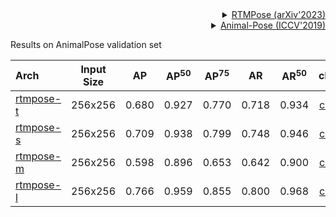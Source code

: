 <!-- [ALGORITHM] -->

<details>
<summary align="right"><a href="https://link.springer.com/chapter/10.1007/978-3-030-58580-8_27">RTMPose (arXiv'2023)</a></summary>

```bibtex
@misc{https://doi.org/10.48550/arxiv.2303.07399,
  doi = {10.48550/ARXIV.2303.07399},
  url = {https://arxiv.org/abs/2303.07399},
  author = {Jiang, Tao and Lu, Peng and Zhang, Li and Ma, Ningsheng and Han, Rui and Lyu, Chengqi and Li, Yining and Chen, Kai},
  keywords = {Computer Vision and Pattern Recognition (cs.CV), FOS: Computer and information sciences, FOS: Computer and information sciences},
  title = {RTMPose: Real-Time Multi-Person Pose Estimation based on MMPose},
  publisher = {arXiv},
  year = {2023},
  copyright = {Creative Commons Attribution 4.0 International}
}

```

</details>

<!-- [DATASET] -->

<details>
<summary align="right"><a href="http://openaccess.thecvf.com/content_ICCV_2019/html/Cao_Cross-Domain_Adaptation_for_Animal_Pose_Estimation_ICCV_2019_paper.html">Animal-Pose (ICCV'2019)</a></summary>

```bibtex
@InProceedings{Cao_2019_ICCV,
    author = {Cao, Jinkun and Tang, Hongyang and Fang, Hao-Shu and Shen, Xiaoyong and Lu, Cewu and Tai, Yu-Wing},
    title = {Cross-Domain Adaptation for Animal Pose Estimation},
    booktitle = {The IEEE International Conference on Computer Vision (ICCV)},
    month = {October},
    year = {2019}
}
```

</details>

Results on AnimalPose validation set

| Arch                                                                                                   | Input Size |  AP   | AP<sup>50</sup> | AP<sup>75</sup> |  AR   | AR<sup>50</sup> |    ckpt    |    log    |
| :----------------------------------------------------------------------------------------------------- | :--------: | :---: | :-------------: | :-------------: | :---: | :-------------: | :--------: | :-------: |
| [rtmpose-t](/configs/animal_2d_keypoint/rtmpose/animalpose/rtmpose-t_8xb64-210e_animalpose-256x256.py) |  256x256   | 0.680 |      0.927      |      0.770      | 0.718 |      0.934      | [ckpt](<>) | [log](<>) |
| [rtmpose-s](/configs/animal_2d_keypoint/rtmpose/animalpose/rtmpose-s_8xb64-210e_animalpose-256x256.py) |  256x256   | 0.709 |      0.938      |      0.799      | 0.748 |      0.946      | [ckpt](<>) | [log](<>) |
| [rtmpose-m](/configs/animal_2d_keypoint/rtmpose/animalpose/rtmpose-m_8xb64-210e_animalpose-256x256.py) |  256x256   | 0.598 |      0.896      |      0.653      | 0.642 |      0.900      | [ckpt](<>) | [log](<>) |
| [rtmpose-l](/configs/animal_2d_keypoint/rtmpose/animalpose/rtmpose-l_8xb64-210e_animalpose-256x256.py) |  256x256   | 0.766 |      0.959      |      0.855      | 0.800 |      0.968      | [ckpt](<>) | [log](<>) |
